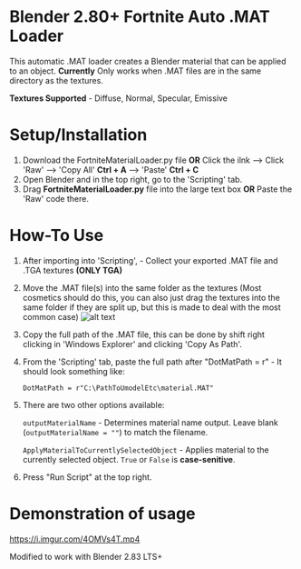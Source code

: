 # Blender 2.80+ Fortnite Auto .MAT Loader

This automatic .MAT loader creates a Blender material that can be applied to an object.
**Currently** Only works when .MAT files are in the same directory as the textures.

**Textures Supported** - Diffuse, Normal, Specular, Emissive 

# Setup/Installation

1. Download the FortniteMaterialLoader.py file **OR** Click the ilnk --> Click 'Raw' --> 'Copy All' **Ctrl + A** --> 'Paste' **Ctrl + C**
2. Open Blender and in the top right, go to the 'Scripting' tab.
3. Drag **FortniteMaterialLoader.py** file into the large text box **OR** Paste the 'Raw' code there.

# How-To Use

1. After importing into 'Scripting', - Collect your exported .MAT file and .TGA textures **(ONLY TGA)**
2. Move the .MAT file(s) into the same folder as the textures (Most cosmetics should do this, you can also just drag the textures into the same folder if they are split up, but this is made to deal with the most common case)
![alt text](https://i.imgur.com/msfkUP8.gif)
3. Copy the full path of the .MAT file, this can be done by shift right clicking in 'Windows Explorer' and clicking 'Copy As Path'.
4. From the 'Scripting' tab, paste the full path after "DotMatPath = r" - It should look something like: 

   `DotMatPath = r"C:\PathToUmodelEtc\material.MAT"`
   
5. There are two other options available:
   
   `outputMaterialName` - Determines material name output. Leave blank (`outputMaterialName = ""`) to match the filename.
   
   `ApplyMaterialToCurrentlySelectedObject` - Applies material to the currently selected object. `True` or `False` is __case-senitive__.
   
6. Press "Run Script" at the top right.

# Demonstration of usage
https://i.imgur.com/4OMVs4T.mp4

Modified to work with Blender 2.83 LTS+
